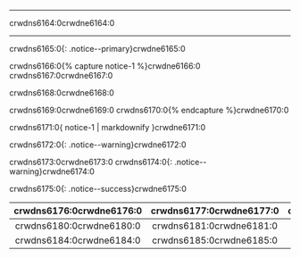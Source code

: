 * * *

crwdns6164:0crwdne6164:0

* * *

crwdns6165:0{: .notice--primary}crwdne6165:0

crwdns6166:0{% capture notice-1 %}crwdne6166:0 crwdns6167:0crwdne6167:0

crwdns6168:0crwdne6168:0

crwdns6169:0crwdne6169:0 crwdns6170:0{% endcapture %}crwdne6170:0

<div class="notice--info">crwdns6171:0{ notice-1 | markdownify }crwdne6171:0</div>

crwdns6172:0{: .notice--warning}crwdne6172:0

crwdns6173:0crwdne6173:0 crwdns6174:0{: .notice--warning}crwdne6174:0

crwdns6175:0{: .notice--success}crwdne6175:0

<table>
  <thead>
    <tr>
      <th style="text-align: center">crwdns6176:0crwdne6176:0</th>
      <th style="text-align: center">crwdns6177:0crwdne6177:0</th>
      <th style="text-align: center">crwdns6178:0crwdne6178:0</th>
      <th style="text-align: center">crwdns6179:0crwdne6179:0</th>
    </tr>
  </thead>
  <tbody>
    <tr>
      <td style="text-align: center">crwdns6180:0crwdne6180:0</td>
      <td style="text-align: center">crwdns6181:0crwdne6181:0</td>
      <td style="text-align: center" colspan="2"><a href="crwdns6182:0crwdne6182:0">crwdns6183:0crwdne6183:0</a></td>
    </tr>
    <tr>
      <td style="text-align: center">crwdns6184:0crwdne6184:0</td>
      <td style="text-align: center">crwdns6185:0crwdne6185:0</td>
      <td style="text-align: center" colspan="2"><a href="crwdns6186:0crwdne6186:0">crwdns6187:0crwdne6187:0</a></td>
    </tr>
  </tbody>
</table>